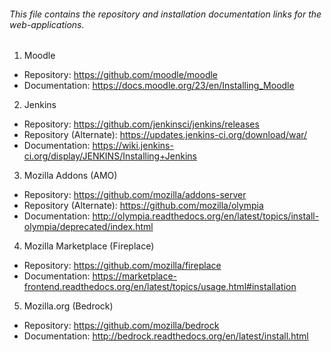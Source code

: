 ###### This file contains the repository and installation documentation links for the web-applications.

1. Moodle
 - Repository: https://github.com/moodle/moodle
 - Documentation: https://docs.moodle.org/23/en/Installing_Moodle
2. Jenkins
 - Repository: https://github.com/jenkinsci/jenkins/releases
 - Repository (Alternate): https://updates.jenkins-ci.org/download/war/
 - Documentation: https://wiki.jenkins-ci.org/display/JENKINS/Installing+Jenkins
3. Mozilla Addons (AMO)
 - Repository: https://github.com/mozilla/addons-server
 - Repository (Alternate): https://github.com/mozilla/olympia
 - Documentation: http://olympia.readthedocs.org/en/latest/topics/install-olympia/deprecated/index.html
4. Mozilla Marketplace (Fireplace)
 - Repository: https://github.com/mozilla/fireplace
 - Documentation: https://marketplace-frontend.readthedocs.org/en/latest/topics/usage.html#installation
5. Mozilla.org (Bedrock)
 - Repository: https://github.com/mozilla/bedrock
 - Documentation: http://bedrock.readthedocs.org/en/latest/install.html
